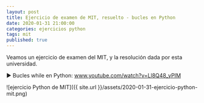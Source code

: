 ```yaml
---
layout: post
title: Ejercicio de examen de MIT, resuelto - bucles en Python
date: 2020-01-31 21:00:00
categories: ejercicios python
tags: mit
published: true
---
```



Veamos un ejercicio de examen del MIT, y la resolución dada por esta universidad.

▶️ Bucles while en Python: www.youtube.com/watch?v=Ll8Q48_yPIM

![ejercicio Python de MIT]({{ site.url }}/assets/2020-01-31-ejercicio-python-mit.png)
